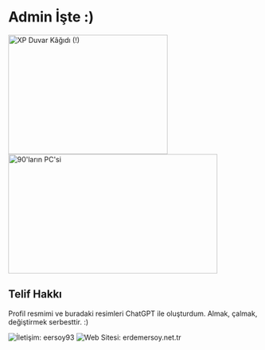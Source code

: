 # Admin İşte :)

<img src="https://github.com/user-attachments/assets/ba2d16d2-a539-406a-8c9e-c20232e2fe7d" alt="XP Duvar Kâğıdı (!)" width="320px" height="240px" />
<img src="https://github.com/user-attachments/assets/786b43b1-6e37-4acb-9755-3a10830c2017" alt="90'ların PC'si" width="420px" height="240px" />

## Telif Hakkı
Profil resmimi ve buradaki resimleri ChatGPT ile oluşturdum. Almak, çalmak, değiştirmek serbesttir. :)

![İletişim: eersoy93](https://img.shields.io/badge/İletişim-eersoy93-blue)
![Web Sitesi: erdemersoy.net.tr](https://img.shields.io/badge/Web_Sitesi-erdemersoy.net.tr-blue)
